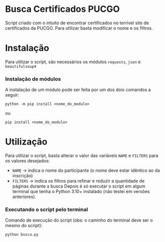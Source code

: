 # Busca Certificados PUCGO
Script criado com o intuito de encontrar certificados no terrível site de certificados da PUCGO. Para utilizar basta modificar o nome e os filtros.

# Instalação
Para utilizar o script, são necessários os módulos `requests`, `json` e `beautifulsoup4`

### Instalação de módulos
A instalação de um módulo pode ser feita por um dos dois comandos a seguir:
```
python -m pip install <nome_do_modulo>
```
ou
```
pip install <nome_do_modulo>
```

# Utilização
Para utilizar o script, basta alterar o valor das variáveis `NAME` e `FILTERS` para os valores desejados:
* `NAME` -> indica o nome do participante (o nome deve estar idêntico ao da inscrição)
* `FILTERS` -> indica os filtros para refinar e reduzir a quantidade de páginas durante a busca
Depois é só executar o script em algum terminal que tenha o Python 3.10+ instalado (não testei em versões anteriores).

### Executando o script pelo terminal
Comando de execução do script (obs: o caminho do terminal deve ser o mesmo do script):
```
python busca.py
```
